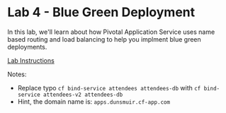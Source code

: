 # Lab 4 - Blue Green Deployment

In this lab, we'll learn about how Pivotal Application Service uses name based routing and load balancing to help you implment blue green deployments.

[Lab Instructions](https://github.com/Pivotal-Field-Engineering/pcf-ers-demo/blob/master/Labs/Services/lab_services.adoc)

Notes:

  * Replace typo `cf bind-service attendees attendees-db` with `cf bind-service attendees-v2 attendees-db`
  * Hint, the domain name is: `apps.dunsmuir.cf-app.com`
